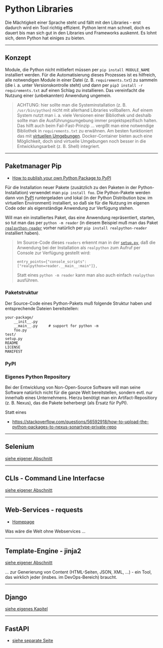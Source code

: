 # Python Libraries

Die Mächtigkeit einer Sprache steht und fällt mit den Libraries - erst dadurch wird ein Tool richtig effizient. Python lernt man schnell, doch es dauert bis man sich gut in den Libraries und Frameworks auskennt. Es lohnt sich, denn Python hat einiges zu bieten.

---

## Konzept

Module, die Python nicht mitliefert müssen per `pip install MODULE_NAME` installiert werden. Für die Automatisierung dieses Prozesses ist es hilfreich, alle notwendigen Module in einer Datei (z. B. `requirements.txt`) zu sammeln (die i. a. unter Versionskontrolle steht) und dann per `pip3 install -r requirements.txt` auf einen Schlag zu installieren. Das vereinfacht die Nutzung einer (unbekannten) Anwendung ungemein.

> ACHTUNG: hier sollte man die Systeminstallation (z. B. `/usr/bin/python`) nicht mit allerhand Libraries vollballern. Auf einem System nutzt man i. a. viele Versionen einer Bibliothek und deshalb sollte man die Ausführungsumgebung immer projektspezifisch halten. Das hilft auch beim Fail-Fast-Prinzip ... vergißt man eine notwendige Bibliothek in `requirements.txt` zu erwähnen. Am besten funktioniert das mit [virtuellen Umgebungen](python.md). Docker-Container bieten auch eine Möglichkeit, doch sind virtuelle Umgebungen noch besser in die Entwicklungsarbeit (z. B. Shell) integriert.

---

## Paketmanager Pip

* [How to publish your own Python Package to PyPI](https://realpython.com/courses/how-to-publish-your-own-python-package-pypi/)

Für die Installation neuer Pakete (zusätzlich zu den Paketen in der Python-Installation) verwendet man `pip install foo`. Die Python-Pakete werden dann von [PyPI](https://pypi.org/) runtergeladen und lokal (in der Python Distribution bzw. im virtuellen Environment) installiert, so daß sie für die Nutzung im eigenen Code oder als eigenständige Anwendung zur Verfügung stehen.

Will man ein installiertes Paket, das eine Anwendung repräsentiert, starten, so tut man das per `python -m reader` (in diesem Beispiel muß man das Paket [`realpython-reader`](https://pypi.org/project/realpython-reader/) vorher natürlich per `pip install realpython-reader` installiert haben).

> Im Source-Code dieses `readers` erkennt man in der [`setup.py`](https://github.com/realpython/reader/blob/master/setup.py), daß die Anwendung bei der Installation als `realpython` zum Aufruf per Console zur Verfügung gestellt wird:
>
> ```properties
> entry_points={"console_scripts": ["realpython=reader.__main__:main"]},
> ```
>
> Statt eines `python -m reader` kann man also auch einfach `realpython` ausführen.

### Paketstruktur

Der Source-Code eines Python-Pakets muß folgende Struktur haben und entsprechende Dateien bereitstellen:

```text
your-package/
    __init__.py
    __main__.py     # support for python -m
    foo.py
test/
setup.py
README
LICENSE
MANIFEST
```

### PyPI

### Eigenes Python Repository

Bei der Entwicklung von Non-Open-Source Software will man seine Software natürlich nicht für die ganze Welt bereitstellen, sondern evtl. nur innerhalb eines Unternehmens. Hierzu benötigt man ein Artifact-Repositiory (z. B. Nexus), das die Pakete beherbergt (als Ersatz für PyPI).

Statt eines 

* https://stackoverflow.com/questions/56592918/how-to-upload-the-python-packages-to-nexus-sonartype-private-repo

---

## Selenium

[siehe eigener Abschnitt](python-selenium.md)

---

## CLIs - Command Line Interfacse

[siehe eigener Abschnitt](cli.md)

---

## Web-Services - requests

* [Homepage](https://docs.python-requests.org/en/master/)

Was wäre die Welt ohne Webservices ...

---

## Template-Engine - jinja2

[siehe eigener Abschnitt](jinja2.md)

... zur Generierung von Content (HTML-Seiten, JSON, XML, ...) - ein Tool, das wirklich jeder (insbes. im DevOps-Bereich) braucht.

---

## Django

[siehe eigenes Kapitel](django.md)

---

## FastAPI

* [siehe separate Seite](fastapi.md)


